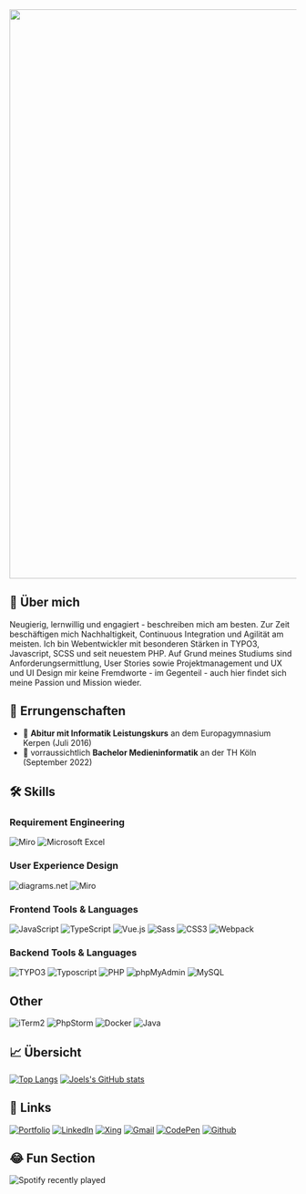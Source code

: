 <img src="https://media1.giphy.com/media/Nx0rz3jtxtEre/giphy.gif" width="1000px">

## 🚀 Über mich
Neugierig, lernwillig und engagiert - beschreiben mich am besten. Zur Zeit beschäftigen mich Nachhaltigkeit, Continuous Integration und Agilität am meisten. Ich bin Webentwickler mit besonderen Stärken in TYPO3, Javascript, SCSS und seit neuestem PHP. Auf Grund meines Studiums sind Anforderungsermittlung, User Stories sowie Projektmanagement und UX und UI Design mir keine Fremdworte - im Gegenteil - auch hier findet sich meine Passion und Mission wieder.

## 🏅 Errungenschaften
-   📝 **Abitur mit Informatik Leistungskurs** an dem Europagymnasium Kerpen (Juli 2016)
-   📝 vorraussichtlich **Bachelor Medieninformatik** an der TH Köln (September 2022)
## 🛠️ Skills
### Requirement Engineering
![Miro](https://img.shields.io/static/v1?style=for-the-badge&message=Miro&color=050038&logo=Miro&logoColor=FFFFFF&label=)
![Microsoft Excel](https://img.shields.io/static/v1?style=for-the-badge&message=Microsoft+Excel&color=217346&logo=Microsoft+Excel&logoColor=FFFFFF&label=)

### User Experience Design 
![diagrams.net](https://img.shields.io/static/v1?style=for-the-badge&message=diagrams.net&color=F08705&logo=diagrams.net&logoColor=FFFFFF&label=)
![Miro](https://img.shields.io/static/v1?style=for-the-badge&message=Miro&color=050038&logo=Miro&logoColor=FFFFFF&label=)

### Frontend Tools & Languages
![JavaScript](https://img.shields.io/static/v1?style=for-the-badge&message=JavaScript&color=222222&logo=JavaScript&logoColor=F7DF1E&label=)
![TypeScript](https://img.shields.io/static/v1?style=for-the-badge&message=TypeScript&color=3178C6&logo=TypeScript&logoColor=FFFFFF&label=)
![Vue.js](https://img.shields.io/static/v1?style=for-the-badge&message=Vue.js&color=222222&logo=Vue.js&logoColor=4FC08D&label=)
![Sass](https://img.shields.io/static/v1?style=for-the-badge&message=Sass&color=CC6699&logo=Sass&logoColor=FFFFFF&label=)
![CSS3](https://img.shields.io/static/v1?style=for-the-badge&message=CSS3&color=1572B6&logo=CSS3&logoColor=FFFFFF&label=)
![Webpack](https://img.shields.io/static/v1?style=for-the-badge&message=Webpack&color=222222&logo=Webpack&logoColor=8DD6F9&label=)

### Backend Tools & Languages
![TYPO3](https://img.shields.io/static/v1?style=for-the-badge&message=TYPO3&color=222222&logo=TYPO3&logoColor=FF8700&label=)
![Typoscript](https://img.shields.io/static/v1?style=for-the-badge&message=Typoscript&color=222222&logo=TYPO3&logoColor=FF8700&label=)
![PHP](https://img.shields.io/static/v1?style=for-the-badge&message=PHP&color=777BB4&logo=PHP&logoColor=FFFFFF&label=)
![phpMyAdmin](https://img.shields.io/static/v1?style=for-the-badge&message=phpMyAdmin&color=6C78AF&logo=phpMyAdmin&logoColor=FFFFFF&label=)
![MySQL](https://img.shields.io/static/v1?style=for-the-badge&message=MySQL&color=4479A1&logo=MySQL&logoColor=FFFFFF&label=)

## Other
![iTerm2](https://img.shields.io/static/v1?style=for-the-badge&message=iTerm2&color=000000&logo=iTerm2&logoColor=FFFFFF&label=)
![PhpStorm](https://img.shields.io/static/v1?style=for-the-badge&message=PhpStorm&color=000000&logo=PhpStorm&logoColor=FFFFFF&label=)
![Docker](https://img.shields.io/static/v1?style=for-the-badge&message=Docker&color=2496ED&logo=Docker&logoColor=FFFFFF&label=)
![Java](https://img.shields.io/static/v1?style=for-the-badge&message=Java&color=007396&logo=Java&logoColor=FFFFFF&label=)

## 📈 Übersicht
[![Top Langs](https://github-readme-stats.vercel.app/api/top-langs/?username=inf166&layout=compact&custom_title=Genutzte%20Sprachen)](https://github.com/Inf166/)
[![Joels's GitHub stats](https://github-readme-stats.vercel.app/api?username=inf166&show_icons=true&hide_title=true&locale=de&hide_rank=true)](https://github.com/Inf166/)

## 🔗 Links
[![Portfolio](https://img.shields.io/badge/Portfolio-5340ff?style=for-the-badge&logo=Google-chrome&logoColor=white)](https://www.maispace.de/)
[![LinkedIn](https://img.shields.io/badge/Linked_In-0077B5?style=for-the-badge&logo=LinkedIn&logoColor=white)](https://www.linkedin.com/in/jo%C3%ABl-maximilian-mai-18b9991ba/)
[![Xing](https://img.shields.io/static/v1?style=for-the-badge&message=Xing&color=006567&logo=Xing&logoColor=FFFFFF&label=)](https://www.xing.com/profile/JoelMaximilian_Mai/cv)
[![Gmail](https://img.shields.io/badge/Gmail-D14836?style=for-the-badge&logo=Gmail&logoColor=white)](mailto:joel@maispace.de)
[![CodePen](https://img.shields.io/static/v1?style=for-the-badge&message=CodePen&color=000000&logo=CodePen&logoColor=FFFFFF&label=)](https://codepen.io/maispace)
[![Github](https://img.shields.io/badge/GitHub-000000?style=for-the-badge&logo=GitHub&logoColor=white)](https://github.com/inf166)

## 😂 Fun Section
![Spotify recently played](https://spotify-recently-played-readme.vercel.app/api?user=joelisda&count=3&width=1000)
